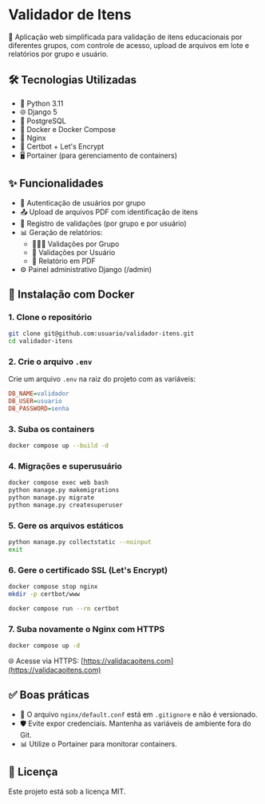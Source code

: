 # Validador de Itens

🧪 Aplicação web simplificada para validação de itens educacionais por diferentes grupos, com controle de acesso, upload de arquivos em lote e relatórios por grupo e usuário.

## 🛠️ Tecnologias Utilizadas

* 🐍 Python 3.11
* 🌐 Django 5
* 🐘 PostgreSQL
* 🐳 Docker e Docker Compose
* 🚦 Nginx
* 🔐 Certbot + Let's Encrypt
* 🖥️ Portainer (para gerenciamento de containers)

## ✨ Funcionalidades

* 🔐 Autenticação de usuários por grupo
* 📤 Upload de arquivos PDF com identificação de itens
* 📝 Registro de validações (por grupo e por usuário)
* 📊 Geração de relatórios:
  * 🧑‍🤝‍🧑 Validações por Grupo
  * 👤 Validações por Usuário
  * 🧾 Relatório em PDF
* ⚙️ Painel administrativo Django (/admin)

## 🚀 Instalação com Docker

### 1. Clone o repositório

```bash
git clone git@github.com:usuario/validador-itens.git
cd validador-itens
```

### 2. Crie o arquivo `.env`

Crie um arquivo `.env` na raiz do projeto com as variáveis:

```ini
DB_NAME=validador
DB_USER=usuario
DB_PASSWORD=senha
```

### 3. Suba os containers

```bash
docker compose up --build -d
```

### 4. Migrações e superusuário

```bash
docker compose exec web bash
python manage.py makemigrations
python manage.py migrate
python manage.py createsuperuser
```

### 5. Gere os arquivos estáticos

```bash
python manage.py collectstatic --noinput
exit
```

### 6. Gere o certificado SSL (Let's Encrypt)

```bash
docker compose stop nginx
mkdir -p certbot/www

docker compose run --rm certbot
```

### 7. Suba novamente o Nginx com HTTPS

```bash
docker compose up -d
```

🌐 Acesse via HTTPS: [https://validacaoitens.com](https://validacaoitens.com)



## ✅ Boas práticas

* 📄 O arquivo `nginx/default.conf` está em `.gitignore` e não é versionado.
* 🛡️ Evite expor credenciais. Mantenha as variáveis de ambiente fora do Git.
* 📊 Utilize o Portainer para monitorar containers.

## 📄 Licença

Este projeto está sob a licença MIT.
